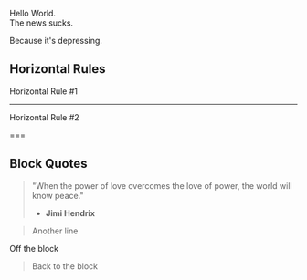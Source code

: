 Hello World. <br>
The news sucks.

Because it's depressing.

## Horizontal Rules

Horizontal Rule #1

---

Horizontal Rule #2

===

## Block Quotes

> "When the power of love overcomes the love of power, the world will know peace."
> 
> - **Jimi Hendrix**

> Another line

Off the block

> Back to the block
